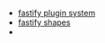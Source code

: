 - [fastify plugin system](https://www.nearform.com/blog/complete-guide-fastify-plugin-system)
- [fastify shapes](https://www.youtube.com/watch?v=g-6Ig8k6Nzc)
- 